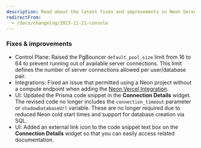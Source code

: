 ```yaml
---
description: Read about the latest fixes and improvements in Neon Serverless Postgres.
redirectFrom:
  - /docs/changelog/2023-11-21-console
---
```


### Fixes & improvements

- Control Plane: Raised the PgBouncer `default_pool_size` limit from 16 to 64 to prevent running out of available server connections. This limit defines the number of server connections allowed per user/database pair.
- Integrations: Fixed an issue that permitted using a Neon project without a compute endpoint when adding the [Neon Vercel Integration](https://vercel.com/integrations/neon).
- UI: Updated the Prisma code snippet in the **Connection Details** widget. The revised code no longer includes the `connection_timeout` parameter or `shadowDatabaseUrl` variable. These are no longer required due to reduced Neon cold start times and support for database creation via SQL.
- UI: Added an external link icon to the code snippet text box on the **Connection Details** widget so that you can easily access related documentation.
